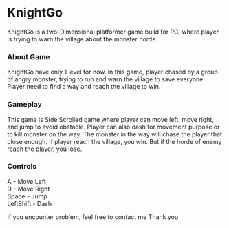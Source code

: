 <h1>KnightGo</h1>

<p>
  KnightGo is a two-Dimensional platformer game build for PC, where player is trying to warn the village about the monster horde. 
</p>
  
<h3>About Game</h3>
KnightGo have only 1 level for now. In this game, player chased by a group of angry monster, trying to run and warn the village to save everyone. 
Player need to find a way and reach the village to win.

<h3>Gameplay</h3>
This game is Side Scrolled game where player can move left, move right, and jump to avoid obstacle. 
Player can also dash for movement purpose or to kill monster on the way. 
The monster in the way will chase the player that close enough. 
If player reach the village, you win. But if the horde of enemy reach the player, you lose. 

<h3>Controls</h3>
A - Move Left<br>
D - Move Right<br>
Space - Jump<br>
LeftShift - Dash<br>

If you encounter problem, feel free to contact me
Thank you
